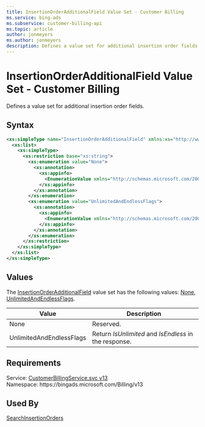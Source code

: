 ```yaml
---
title: InsertionOrderAdditionalField Value Set - Customer Billing
ms.service: bing-ads
ms.subservice: customer-billing-api
ms.topic: article
author: jonmeyers
ms.author: jonmeyers
description: Defines a value set for additional insertion order fields.
---
```

# InsertionOrderAdditionalField Value Set - Customer Billing
Defines a value set for additional insertion order fields.

## Syntax
```xml
<xs:simpleType name="InsertionOrderAdditionalField" xmlns:xs="http://www.w3.org/2001/XMLSchema">
  <xs:list>
    <xs:simpleType>
      <xs:restriction base="xs:string">
        <xs:enumeration value="None">
          <xs:annotation>
            <xs:appinfo>
              <EnumerationValue xmlns="http://schemas.microsoft.com/2003/10/Serialization/">0</EnumerationValue>
            </xs:appinfo>
          </xs:annotation>
        </xs:enumeration>
        <xs:enumeration value="UnlimitedAndEndlessFlags">
          <xs:annotation>
            <xs:appinfo>
              <EnumerationValue xmlns="http://schemas.microsoft.com/2003/10/Serialization/">1</EnumerationValue>
            </xs:appinfo>
          </xs:annotation>
        </xs:enumeration>
      </xs:restriction>
    </xs:simpleType>
  </xs:list>
</xs:simpleType>
```

## <a name="values"></a>Values

The [InsertionOrderAdditionalField](insertionorderadditionalfield.md) value set has the following values: [None](#none), [UnlimitedAndEndlessFlags](#unlimitedandendlessflags).

|Value|Description|
|-----------|---------------|
|<a name="none"></a>None|Reserved.|
|<a name="unlimitedandendlessflags"></a>UnlimitedAndEndlessFlags|Return *IsUnlimited* and *IsEndless* in the response.|

## Requirements
Service: [CustomerBillingService.svc v13](https://clientcenter.api.bingads.microsoft.com/Api/Billing/v13/CustomerBillingService.svc)  
Namespace: https\://bingads.microsoft.com/Billing/v13  

## Used By
[SearchInsertionOrders](searchinsertionorders.md)  
